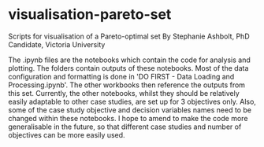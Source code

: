 # visualisation-pareto-set
Scripts for visualisation of a Pareto-optimal set
By Stephanie Ashbolt, PhD Candidate, Victoria University

The .ipynb files are the notebooks which contain the code for analysis and plotting. The folders contain outputs of these notebooks.
Most of the data configuration and formatting is done in 'DO FIRST - Data Loading and Processing.ipynb'. The other workbooks then reference the outputs from this set.
Currently, the other notebooks, whilst they should be relatively easily adaptable to other case studies, are set up for 3 objectives only. Also, some of the case study objective and decision variables names need to be changed within these notebooks. 
I hope to amend to make the code more generalisable in the future, so that different case studies and number of objectives can be more easily used.
